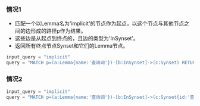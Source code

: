 <!--
 * @Author: ddy 58058861+ddy-ddy@users.noreply.github.com
 * @Date: 2023-03-22 09:46:06
 * @LastEditTime: 2023-03-25 20:20:38
 * @Github: https://github.com/ddy-ddy
 * @Website: https://ddy-ddy.com
-->
### 情况1
- 匹配一个以Lemma名为'implicit'的节点作为起点，以这个节点与其他节点之间的边形成的路径p作为结果。
- 这些边是从起点到终点的，且边的类型为'InSynset'。
- 返回所有终点节点Synset和它们的Lemma节点。
```python
input_query = "implicit"
query = "MATCH p=(a:Lemma{name:'查询词'})-[b:InSynset]->(c:Synset) RETURN b,c"
```

### 情况2
```python
input_query = "implicit"
query = "MATCH p=(a:Lemma{name:'查询词'})-[b:InSynset]->(c:Synset{id:'查询词ID'})<-[d:InSynset]-(e:Lemma)  RETURN c,d"
```